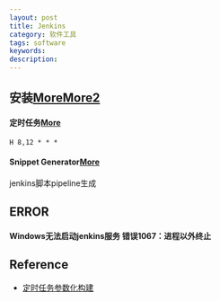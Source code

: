 ```yaml
---
layout: post
title: Jenkins
category: 软件工具
tags: software
keywords: 
description: 
---
```


## 安装[More](https://www.cnblogs.com/wuhl-89/p/10154798.html)[More2](https://qxf2.com/blog/jenkins-python/)


#### 定时任务[More](https://www.jianshu.com/p/ff31b08dadfe)

```
H 8,12 * * *
```


#### Snippet Generator[More](https://www.jenkins.io/doc/book/pipeline/getting-started/#snippet-generator)

jenkins脚本pipeline生成

## ERROR

#### Windows无法启动jenkins服务 错误1067：进程以外终止

## Reference

* [定时任务参数化构建](https://github.com/jwmach1/parameterized-scheduler)
